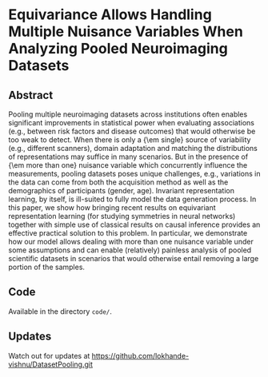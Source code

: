 # Equivariance Allows Handling Multiple Nuisance Variables When Analyzing Pooled Neuroimaging Datasets

## Abstract
Pooling multiple neuroimaging datasets across institutions often enables significant improvements in statistical power when evaluating associations (e.g., between risk factors and disease outcomes) that would otherwise be too weak to detect. When there is only a {\em single} source of variability (e.g., different scanners), domain adaptation and matching the distributions of representations may suffice in many scenarios. But in the presence of {\em more than one} nuisance variable which concurrently influence the measurements, pooling datasets poses unique challenges, e.g., variations in the data can come from both the acquisition method as well as the demographics of participants (gender, age). Invariant representation learning, by itself, is ill-suited to fully model the data generation process. In this paper, we show how bringing recent results on equivariant representation learning (for studying symmetries in neural networks) together with simple use of classical results on causal inference provides an effective practical solution to this problem. In particular, we demonstrate how our model allows dealing with more than one nuisance variable under some assumptions and can enable (relatively) painless analysis of pooled scientific datasets in scenarios that would otherwise entail removing a large portion of the samples.

## Code
Available in the directory `code/`.


## Updates
Watch out for updates at https://github.com/lokhande-vishnu/DatasetPooling.git 
